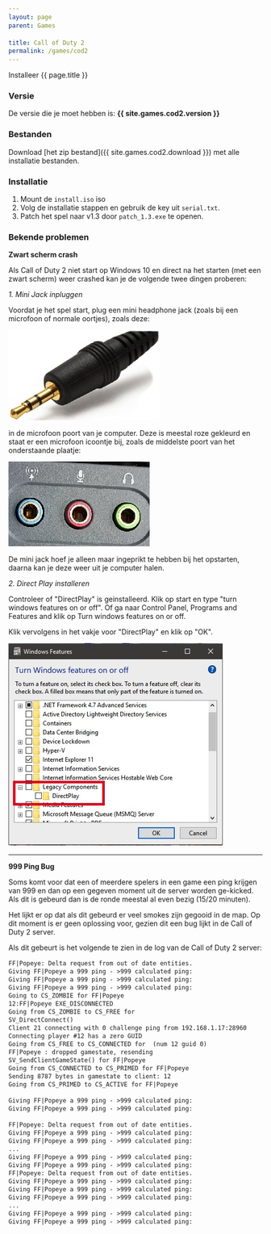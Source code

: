 ```yaml
---
layout: page
parent: Games

title: Call of Duty 2
permalink: /games/cod2
---
```


Installeer {{ page.title }}

### Versie

De versie die je moet hebben is: **{{ site.games.cod2.version }}**

### Bestanden

Download [het zip bestand]({{ site.games.cod2.download }}) met alle installatie bestanden.

### Installatie

1. Mount de `install.iso` iso
2. Volg de installatie stappen en gebruik de key uit `serial.txt`.
3. Patch het spel naar v1.3 door `patch_1.3.exe` te openen.

### Bekende problemen

**Zwart scherm crash**

Als Call of Duty 2 niet start op Windows 10 en direct na het starten (met een zwart scherm) weer crashed kan je de volgende twee dingen proberen:

_1. Mini Jack inpluggen_

Voordat je het spel start, plug een mini headphone jack (zoals bij een microfoon of normale oortjes), zoals deze:

![Screenshot](/assets/img/game/mini-jack.jpg)

in de microfoon poort van je computer. Deze is meestal roze gekleurd en staat er een microfoon icoontje bij, zoals de middelste poort van het onderstaande plaatje:

![Screenshot](/assets/img/game/audio-ports.jpg)

De mini jack hoef je alleen maar ingeprikt te hebben bij het opstarten, daarna kan je deze weer uit je computer halen.

_2. Direct Play installeren_

Controleer of "DirectPlay" is geinstalleerd. Klik op start en type "turn windows features on or off". Of ga naar Control Panel, Programs and Features and klik op Turn windows features on or off.

Klik vervolgens in het vakje voor "DirectPlay" en klik op "OK".

![Screenshot](/assets/img/game/windows-features-direct-play.jpg)

---

**999 Ping Bug**

Soms komt voor dat een of meerdere spelers in een game een ping krijgen van 999 en dan op een gegeven moment uit de server worden ge-kicked. Als dit is gebeurd dan is de ronde meestal al even bezig (15/20 minuten).

Het lijkt er op dat als dit gebeurd er veel smokes zijn gegooid in de map. Op dit moment is er geen oplossing voor, gezien dit een bug lijkt in de Call of Duty 2 server.

Als dit gebeurt is het volgende te zien in de log van de Call of Duty 2 server:
```
FF|Popeye: Delta request from out of date entities.
Giving FF|Popeye a 999 ping - >999 calculated ping:
Giving FF|Popeye a 999 ping - >999 calculated ping:
Giving FF|Popeye a 999 ping - >999 calculated ping:
Going to CS_ZOMBIE for FF|Popeye
12:FF|Popeye EXE_DISCONNECTED
Going from CS_ZOMBIE to CS_FREE for
SV_DirectConnect()
Client 21 connecting with 0 challenge ping from 192.168.1.17:28960
Connecting player #12 has a zero GUID
Going from CS_FREE to CS_CONNECTED for  (num 12 guid 0)
FF|Popeye : dropped gamestate, resending
SV_SendClientGameState() for FF|Popeye
Going from CS_CONNECTED to CS_PRIMED for FF|Popeye
Sending 8787 bytes in gamestate to client: 12
Going from CS_PRIMED to CS_ACTIVE for FF|Popeye

Giving FF|Popeye a 999 ping - >999 calculated ping:
Giving FF|Popeye a 999 ping - >999 calculated ping:

FF|Popeye: Delta request from out of date entities.
Giving FF|Popeye a 999 ping - >999 calculated ping:
Giving FF|Popeye a 999 ping - >999 calculated ping:
...
Giving FF|Popeye a 999 ping - >999 calculated ping:
Giving FF|Popeye a 999 ping - >999 calculated ping:
FF|Popeye: Delta request from out of date entities.
Giving FF|Popeye a 999 ping - >999 calculated ping:
Giving FF|Popeye a 999 ping - >999 calculated ping:
Giving FF|Popeye a 999 ping - >999 calculated ping:
...
Giving FF|Popeye a 999 ping - >999 calculated ping:
Giving FF|Popeye a 999 ping - >999 calculated ping:
```
